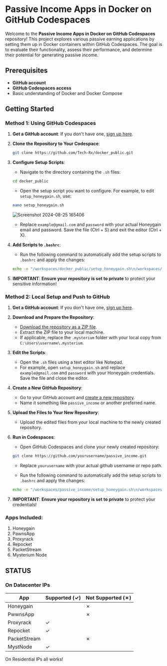 # Passive Income Apps in Docker on GitHub Codespaces

Welcome to the **Passive Income Apps in Docker on GitHub Codespaces** repository! This project explores various passive earning applications by setting them up in Docker containers within GitHub Codespaces. The goal is to evaluate their functionality, assess their performance, and determine their potential for generating passive income.

## Prerequisites

- **GitHub account**
- **GitHub Codespaces access**
- Basic understanding of Docker and Docker Compose

## Getting Started

### Method 1: Using GitHub Codespaces

1. **Get a GitHub account**: If you don't have one, [sign up here](https://github.com/join).

2. **Clone the Repository to Your Codespace**:
    ```bash
    git clone https://github.com/Tech-Rx/docker_public.git
    ```

3. **Configure Setup Scripts**:
    - Navigate to the directory containing the `.sh` files:
   ```bash
   cd docker_public
   ```
    - Open the setup script you want to configure. For example, to edit `setup_honeygain.sh`, use:
   ```bash
   nano setup_honeygain.sh
   ```
      ![Screenshot 2024-08-25 165406](https://github.com/user-attachments/assets/01b4153b-7efc-4ca8-86f1-de2449481e06)
    - Replace `example@gmail.com` and `password` with your actual Honeygain email and password. Save the file (Ctrl + S) and exit the editor (Ctrl + X).

4. **Add Scripts to `.bashrc`**:
    - Run the following command to automatically add the setup scripts to `.bashrc` and apply the changes:
   ```bash
   echo -e "/workspaces/docker_public/setup_honeygain.sh\n/workspaces/docker_public/setup_pawns-cli.sh\n/workspaces/docker_public/setup_repocket.sh\n/workspaces/docker_public/setup_psclient.sh\n/workspaces/docker_public/setup_proxyrack.sh\n/workspaces/docker_public/setup_mysterium.sh" >> ~/.bashrc && source ~/.bashrc
   ```

5. **IMPORTANT**: **Ensure your repository is set to private** to protect your sensitive information!

### Method 2: Local Setup and Push to GitHub

1. **Get a GitHub account**: If you don't have one, [sign up here](https://github.com/join).

2. **Download and Prepare the Repository**:
    - [Download the repository as a ZIP file](https://github.com/Tech-Rx/docker_public/archive/refs/heads/main.zip).
    - Extract the ZIP file to your local machine.
    - If applicable, replace the `.mysterium` folder with your local copy from `C:\Users\username\.mysterium`.

3. **Edit the Scripts**:
    - Open the `.sh` files using a text editor like Notepad.
    - For example, open `setup_honeygain.sh` and replace `example@gmail.com` and `password` with your Honeygain credentials. Save the file and close the editor.

4. **Create a New GitHub Repository**:
    - Go to your GitHub account and [create a new repository](https://github.com/new).
    - Name it something like `passive_income` or another preferred name.

5. **Upload the Files to Your New Repository**:
    - Upload the edited files from your local machine to the newly created repository.

6. **Run in Codespaces**:
    - Open GitHub Codespaces and clone your newly created repository:
   ```bash
   git clone https://github.com/yourusername/passive_income.git
   ```
    - Replace `yourusername` with your actual github username or repo path.
    
    - Run the following command to automatically add the setup scripts to `.bashrc` and apply the changes:
   ```bash
   echo -e "/workspaces/passive_income/setup_honeygain.sh\n/workspaces/passive_income/setup_pawns-cli.sh\n/workspaces/passive_income/setup_repocket.sh\n/workspaces/passive_income/setup_psclient.sh\n/workspaces/passive_income/setup_proxyrack.sh\n/workspaces/passive_income/setup_mysterium.sh" >> ~/.bashrc && source ~/.bashrc
   ```

7. **IMPORTANT**: **Ensure your repository is set to private** to protect your credentials!

### Apps Included:

1. Honeygain
2. PawnsApp
3. Proxyrack
4. Repocket
5. PacketStream
6. Mysterium Node

## STATUS

### On Datacenter IPs

| App                    | Supported (✓) | Not Supported (✗) |
|------------------------|---------------|--------------------|
| Honeygain              |               | ✗                  |
| PwwnsApp               |               | ✗                  |
| Proxyrack              | ✓             |                    |
| Repocket               | ✓             |                    |
| PacketStream           |               | ✗                  |
| MystNode               | ✓             |                    |

On Residential IPs all works!

